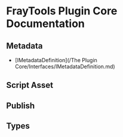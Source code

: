 # FrayTools Plugin Core Documentation

## Metadata
  - [IMetadataDefinition](/The Plugin Core/Interfaces/IMetadataDefinition.md)
## Script Asset
## Publish
## Types
